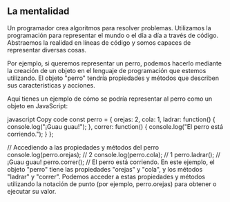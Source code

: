 ## La mentalidad
Un programador crea algoritmos para resolver problemas. Utilizamos la programación para representar el mundo o el día a día a través de código. Abstraemos la realidad en líneas de código y somos capaces de representar diversas cosas.

Por ejemplo, si queremos representar un perro, podemos hacerlo mediante la creación de un objeto en el lenguaje de programación que estemos utilizando. El objeto "perro" tendría propiedades y métodos que describen sus características y acciones.

Aquí tienes un ejemplo de cómo se podría representar al perro como un objeto en JavaScript:

javascript
Copy code
const perro = {
  orejas: 2,
  cola: 1,
  ladrar: function() {
    console.log("¡Guau guau!");
  },
  correr: function() {
    console.log("El perro está corriendo.");
  }
};

// Accediendo a las propiedades y métodos del perro
console.log(perro.orejas); // 2
console.log(perro.cola); // 1
perro.ladrar(); // ¡Guau guau!
perro.correr(); // El perro está corriendo.
En este ejemplo, el objeto "perro" tiene las propiedades "orejas" y "cola", y los métodos "ladrar" y "correr". Podemos acceder a estas propiedades y métodos utilizando la notación de punto (por ejemplo, perro.orejas) para obtener o ejecutar su valor.




